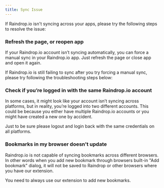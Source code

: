 ```yaml
---
title: Sync Issue
---
```

If Raindrop.io isn't syncing across your apps, please try the following steps to resolve the issue:

### Refresh the page, or reopen app
If your Raindrop.io account isn’t syncing automatically, you can force a manual sync in your Raindrop.io app.
Just refresh the page or close app and open it again.

If Raindrop.io is still failing to sync after you try forcing a manual sync, please try following the troubleshooting steps below:

### Check if you’re logged in with the same Raindrop.io account
In some cases, it might look like your account isn’t syncing across platforms, but in reality, you’re logged into two different accounts.
This could be because you either have multiple Raindrop.io accounts or you might have created a new one by accident.

Just to be sure please logout and login back with the same credentials on all platforms.

### Bookmarks in my browser doesn't update
Raindrop.io is not capable of syncing bookmarks across different browsers. 
In other words when you add new bookmark through browsers built-in "Add bookmark" dialog, it will not be saved to Raindrop or other browsers where you have our extension.

You need to always use our extension to add new bookmarks.